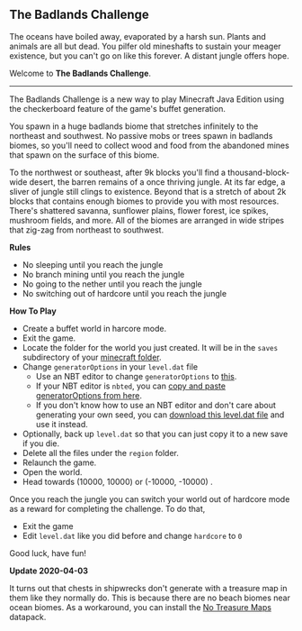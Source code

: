 ## The Badlands Challenge

The oceans have boiled away, evaporated by a harsh sun.
Plants and animals are all but dead.
You pilfer old mineshafts to sustain your meager existence,
but you can't go on like this forever.
A distant jungle offers hope.

Welcome to **The Badlands Challenge**.

-----

The Badlands Challenge is a new way to play Minecraft Java Edition using the checkerboard feature of the game's buffet generation.

You spawn in a huge badlands biome that stretches infinitely to the northeast and southwest.
No passive mobs or trees spawn in badlands biomes,
so you'll need to collect wood and food from the abandoned mines that spawn on the surface of this biome.

To the northwest or southeast, after 9k blocks you'll find a thousand-block-wide desert,
the barren remains of a once thriving jungle.
At its far edge, a sliver of jungle still clings to existence.
Beyond that is a stretch of about 2k blocks that contains enough biomes to provide you with most resources.
There's shattered savanna, sunflower plains, flower forest, ice spikes, mushroom fields, and more.
All of the biomes are arranged in wide stripes that zig-zag from northeast to southwest.

**Rules**

* No sleeping until you reach the jungle
* No branch mining until you reach the jungle
* No going to the nether until you reach the jungle
* No switching out of hardcore until you reach the jungle

**How To Play**

* Create a buffet world in harcore mode.
* Exit the game.
* Locate the folder for the world you just created. It will be in the `saves` subdirectory of your [minecraft folder](https://help.mojang.com/customer/portal/articles/1480874-where-are-minecraft-files-stored-).
* Change `generatorOptions` in your `level.dat` file
  * Use an NBT editor to change `generatorOptions` to [this](https://raw.githubusercontent.com/DMBuce/badlands-challenge/master/generatorOptions.json).
  * If your NBT editor is `nbted`, you can [copy and paste generatorOptions from here](https://raw.githubusercontent.com/DMBuce/badlands-challenge/master/generatorOptions.nbted).
  * If you don't know how to use an NBT editor and don't care about generating your own seed, you can [download this level.dat file](https://raw.githubusercontent.com/DMBuce/badlands-challenge/master/level.dat) and use it instead.
* Optionally, back up `level.dat` so that you can just copy it to a new save if you die.
* Delete all the files under the `region` folder.
* Relaunch the game.
* Open the world.
* Head towards (10000, 10000) or (-10000, -10000) .

Once you reach the jungle you can switch your world out of hardcore mode as a reward for completing the challenge.
To do that,

* Exit the game
* Edit `level.dat` like you did before and change `hardcore` to `0`

Good luck, have fun!

**Update 2020-04-03**

It turns out that chests in shipwrecks don't generate with a treasure map in them like they normally do.
This is because there are no beach biomes near ocean biomes.
As a workaround, you can install the [No Treasure Maps](https://github.com/DMBuce/badlands-challenge/blob/master/no_treasure_maps.zip) datapack.

